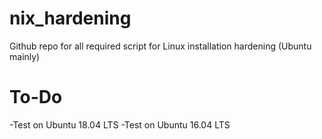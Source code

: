 # nix_hardening
Github repo for all required script for Linux installation hardening (Ubuntu mainly)

# To-Do
-Test on Ubuntu 18.04 LTS
-Test on Ubuntu 16.04 LTS
